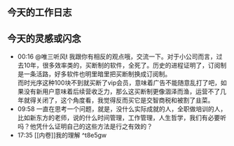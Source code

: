 ## 今天的工作日志

## 今天的灵感或闪念

- 00:16 @唯三听风 我跟你有相反的观点哦，交流一下。对于小公司而言，过去10年，很多效率类的，买断制的软件，全死了。历史的进程证明了，订阅制是一条活路，好多软件也明里暗里把买断制换成订阅制。<br>而时光序这种100块不到就买断了vip会员，意味着广告不能随意乱打了吧，如果没有新用户意味着后续营收乏力，那么这买断制更像涸泽而渔，运营不了几年就得关闭了，这个角度看，我觉得反而买它是交智商税和被割了韭菜。
- 09:58 一直在思考一个问题，就是，没什么实际成就的人，全职做培训的人，比如新东方的老师，说的什么时间管理，工作管理，人生哲学，我们有必要听吗？他凭什么证明自己的这些方法是行之有效的？
- 17:35 [[内卷]]我的理解 ^t8e5gw
